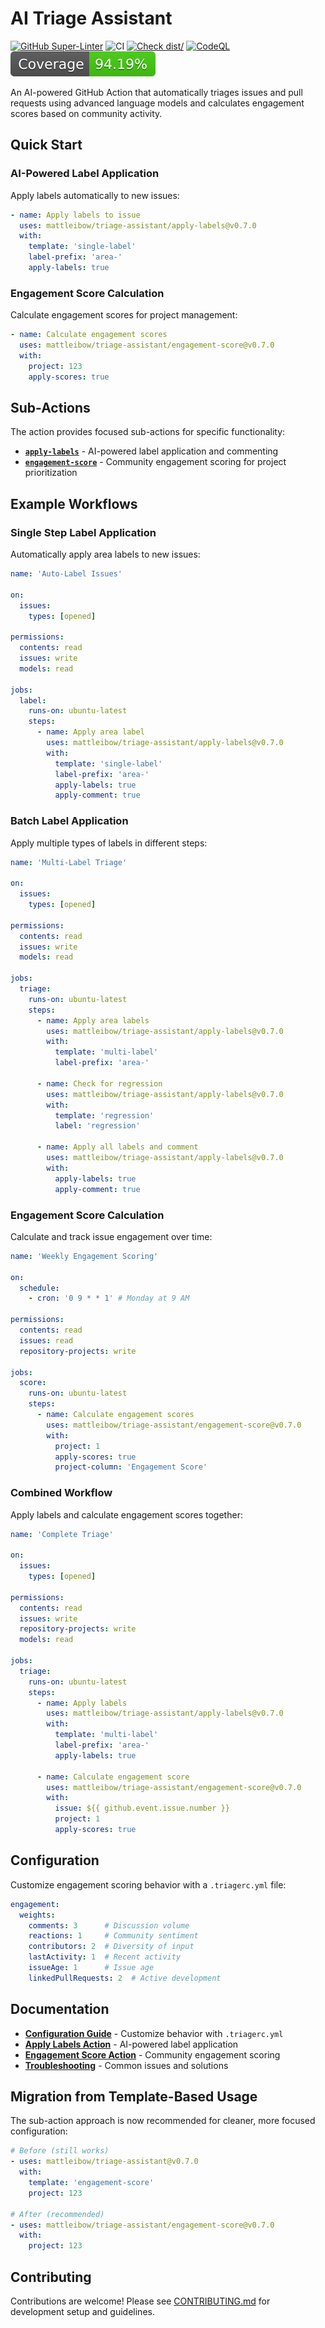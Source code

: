 # AI Triage Assistant

[![GitHub Super-Linter](https://github.com/mattleibow/triage-assistant/actions/workflows/check-linter.yml/badge.svg)](https://github.com/super-linter/super-linter)
![CI](https://github.com/mattleibow/triage-assistant/actions/workflows/check-ci.yml/badge.svg)
[![Check dist/](https://github.com/mattleibow/triage-assistant/actions/workflows/check-dist.yml/badge.svg)](https://github.com/mattleibow/triage-assistant/actions/workflows/check-dist.yml)
[![CodeQL](https://github.com/mattleibow/triage-assistant/actions/workflows/check-codeql-analysis.yml/badge.svg)](https://github.com/mattleibow/triage-assistant/actions/workflows/check-codeql-analysis.yml)
[![Coverage](./badges/coverage.svg)](./badges/coverage.svg)

An AI-powered GitHub Action that automatically triages issues and pull requests using advanced language models and calculates engagement scores based on community activity.

## Quick Start

### AI-Powered Label Application

Apply labels automatically to new issues:

```yaml
- name: Apply labels to issue
  uses: mattleibow/triage-assistant/apply-labels@v0.7.0
  with:
    template: 'single-label'
    label-prefix: 'area-'
    apply-labels: true
```

### Engagement Score Calculation

Calculate engagement scores for project management:

```yaml
- name: Calculate engagement scores
  uses: mattleibow/triage-assistant/engagement-score@v0.7.0
  with:
    project: 123
    apply-scores: true
```

## Sub-Actions

The action provides focused sub-actions for specific functionality:

- **[`apply-labels`](docs/apply-labels.md)** - AI-powered label application and commenting
- **[`engagement-score`](docs/engagement-score.md)** - Community engagement scoring for project prioritization

## Example Workflows

### Single Step Label Application

Automatically apply area labels to new issues:

```yaml
name: 'Auto-Label Issues'

on:
  issues:
    types: [opened]

permissions:
  contents: read
  issues: write
  models: read

jobs:
  label:
    runs-on: ubuntu-latest
    steps:
      - name: Apply area label
        uses: mattleibow/triage-assistant/apply-labels@v0.7.0
        with:
          template: 'single-label'
          label-prefix: 'area-'
          apply-labels: true
          apply-comment: true
```

### Batch Label Application

Apply multiple types of labels in different steps:

```yaml
name: 'Multi-Label Triage'

on:
  issues:
    types: [opened]

permissions:
  contents: read
  issues: write
  models: read

jobs:
  triage:
    runs-on: ubuntu-latest
    steps:
      - name: Apply area labels
        uses: mattleibow/triage-assistant/apply-labels@v0.7.0
        with:
          template: 'multi-label'
          label-prefix: 'area-'

      - name: Check for regression
        uses: mattleibow/triage-assistant/apply-labels@v0.7.0
        with:
          template: 'regression'
          label: 'regression'

      - name: Apply all labels and comment
        uses: mattleibow/triage-assistant/apply-labels@v0.7.0
        with:
          apply-labels: true
          apply-comment: true
```

### Engagement Score Calculation

Calculate and track issue engagement over time:

```yaml
name: 'Weekly Engagement Scoring'

on:
  schedule:
    - cron: '0 9 * * 1' # Monday at 9 AM

permissions:
  contents: read
  issues: read
  repository-projects: write

jobs:
  score:
    runs-on: ubuntu-latest
    steps:
      - name: Calculate engagement scores
        uses: mattleibow/triage-assistant/engagement-score@v0.7.0
        with:
          project: 1
          apply-scores: true
          project-column: 'Engagement Score'
```

### Combined Workflow

Apply labels and calculate engagement scores together:

```yaml
name: 'Complete Triage'

on:
  issues:
    types: [opened]

permissions:
  contents: read
  issues: write
  repository-projects: write
  models: read

jobs:
  triage:
    runs-on: ubuntu-latest
    steps:
      - name: Apply labels
        uses: mattleibow/triage-assistant/apply-labels@v0.7.0
        with:
          template: 'multi-label'
          label-prefix: 'area-'
          apply-labels: true

      - name: Calculate engagement score
        uses: mattleibow/triage-assistant/engagement-score@v0.7.0
        with:
          issue: ${{ github.event.issue.number }}
          project: 1
          apply-scores: true
```

## Configuration

Customize engagement scoring behavior with a `.triagerc.yml` file:

```yaml
engagement:
  weights:
    comments: 3      # Discussion volume
    reactions: 1     # Community sentiment  
    contributors: 2  # Diversity of input
    lastActivity: 1  # Recent activity
    issueAge: 1      # Issue age
    linkedPullRequests: 2  # Active development
```

## Documentation

- **[Configuration Guide](docs/configuration.md)** - Customize behavior with `.triagerc.yml`
- **[Apply Labels Action](docs/apply-labels.md)** - AI-powered label application
- **[Engagement Score Action](docs/engagement-score.md)** - Community engagement scoring
- **[Troubleshooting](docs/troubleshooting.md)** - Common issues and solutions

## Migration from Template-Based Usage

The sub-action approach is now recommended for cleaner, more focused configuration:

```yaml
# Before (still works)
- uses: mattleibow/triage-assistant@v0.7.0
  with:
    template: 'engagement-score'
    project: 123

# After (recommended)
- uses: mattleibow/triage-assistant/engagement-score@v0.7.0
  with:
    project: 123
```

## Contributing

Contributions are welcome! Please see [CONTRIBUTING.md](CONTRIBUTING.md) for development setup and guidelines.
